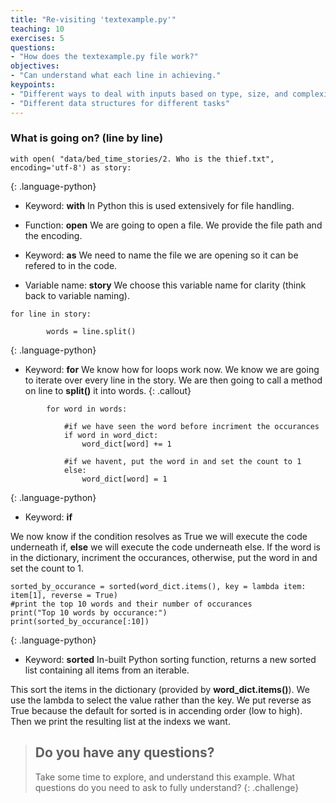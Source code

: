 ```yaml
---
title: "Re-visiting 'textexample.py'"
teaching: 10
exercises: 5
questions:
- "How does the textexample.py file work?"
objectives:
- "Can understand what each line in achieving."
keypoints:
- "Different ways to deal with inputs based on type, size, and complexity"
- "Different data structures for different tasks"
---
```


### What is going on? (line by line)

```
with open( "data/bed_time_stories/2. Who is the thief.txt", encoding='utf-8') as story:
```
{: .language-python}

* Keyword: **with**
In Python this is used extensively for file handling.

* Function: **open**
We are going to open a file. We provide the file path and the encoding.

* Keyword: **as**
We need to name the file we are opening so it can be refered to in the code.

* Variable name: **story**
We choose this variable name for clarity (think back to variable naming).

```
for line in story:
            
        words = line.split()
```
{: .language-python}

* Keyword: **for**
We know how for loops work now. We know we are going to iterate over every line in the story. We are then going to call a method on line to **split()** it into words.
{: .callout}

```
        for word in words:
    
            #if we have seen the word before incriment the occurances
            if word in word_dict:
                word_dict[word] += 1
            
            #if we havent, put the word in and set the count to 1
            else:
                word_dict[word] = 1
```
{: .language-python}
 
* Keyword: **if**

We now know if the condition resolves as True we will execute the code underneath if, **else** we will execute the code underneath else. If the word is in the dictionary, incriment the occurances, otherwise, put the word in and set the count to 1.

```
sorted_by_occurance = sorted(word_dict.items(), key = lambda item: item[1], reverse = True)
#print the top 10 words and their number of occurances
print("Top 10 words by occurance:")
print(sorted_by_occurance[:10])
```
{: .language-python}

* Keyword: **sorted**
In-built Python sorting function, returns a new sorted list containing all items from an iterable. 

This sort the items in the dictionary (provided by **word_dict.items()**). We use the lambda to select the value rather than the key. We put reverse as True because the default for sorted is in accending order (low to high). Then we print the resulting list at the indexs we want.

> ## Do you have any questions?
> Take some time to explore, and understand this example. What questions do you need to ask to fully understand? 
{: .challenge}



